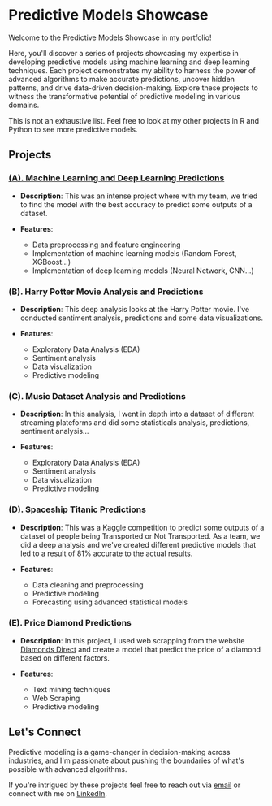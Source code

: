 # Predictive Models Showcase

Welcome to the Predictive Models Showcase in my portfolio! 

Here, you'll discover a series of projects showcasing my expertise in developing predictive models using machine learning and deep learning techniques. Each project demonstrates my ability to harness the power of advanced algorithms to make accurate predictions, uncover hidden patterns, and drive data-driven decision-making. Explore these projects to witness the transformative potential of predictive modeling in various domains.

This is not an exhaustive list. Feel free to look at my other projects in R and Python to see more predictive models.

## Projects

### [(A). Machine Learning and Deep Learning Predictions](https://github.com/gabchouraqui/portfolio.io/blob/main/PREDICTIVE%20MODELS/(A).%20Machine%20Learning%20and%20Deep%20Learning%20Predictions.ipynb)

- **Description**: This was an intense project where with my team, we tried to find the model with the best accuracy to predict some outputs of a dataset. 
  
- **Features**:
  - Data preprocessing and feature engineering
  - Implementation of machine learning models (Random Forest, XGBoost...)
  - Implementation of deep learning models (Neural Network, CNN...)
  
### (B). Harry Potter Movie Analysis and Predictions

- **Description**: This deep analysis looks at the Harry Potter movie. I've conducted sentiment analysis, predictions and some data visualizations.
  
- **Features**:
  - Exploratory Data Analysis (EDA)
  - Sentiment analysis
  - Data visualization
  - Predictive modeling
  
### (C). Music Dataset Analysis and Predictions

- **Description**: In this analysis, I went in depth into a dataset of different streaming plateforms and did some statisticals analysis, predictions, sentiment analysis...
  
- **Features**:
  - Exploratory Data Analysis (EDA)
  - Sentiment analysis
  - Data visualization
  - Predictive modeling
 
### (D). Spaceship Titanic Predictions

- **Description**: This was a Kaggle competition to predict some outputs of a dataset of people being Transported or Not Transported. As a team, we did a deep analysis and we've created different predictive models that led to a result of 81% accurate to the actual results.

- **Features**:
  - Data cleaning and preprocessing
  - Predictive modeling
  - Forecasting using advanced statistical models

### (E). Price Diamond Predictions

- **Description**: In this project, I used web scrapping from the website [Diamonds Direct](https://diamondsdirect.com/) and create a model that predict the price of a diamond based on different factors.
  
- **Features**:
  - Text mining techniques
  - Web Scraping
  - Predictive modeling

  
## Let's Connect

Predictive modeling is a game-changer in decision-making across industries, and I'm passionate about pushing the boundaries of what's possible with advanced algorithms. 

If you're intrigued by these projects feel free to reach out via [email](mailto:gabchouraqui@gmail.com) or connect with me on [LinkedIn](https://www.linkedin.com/in/gabrielchouraqui).
